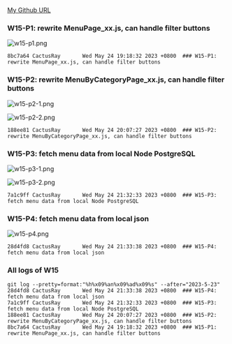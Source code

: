 [My Github URL](https://github.com/CactusRay/1112_wp2_demo_75)

### W15-P1: rewrite MenuPage_xx.js, can handle filter buttons
 
![w15-p1.png](https://eumovzkxoivpebjwcgny.supabase.co/storage/v1/object/public/demo-75/md_img/w15-p1.png)
 
```
8bc7a64 CactusRay       Wed May 24 19:18:32 2023 +0800  ### W15-P1: rewrite MenuPage_xx.js, can handle filter buttons
```
 
 
### W15-P2: rewrite MenuByCategoryPage_xx.js, can handle filter buttons

![w15-p2-1.png](https://eumovzkxoivpebjwcgny.supabase.co/storage/v1/object/public/demo-75/md_img/w15-p2-1.png)

![w15-p2-2.png](https://eumovzkxoivpebjwcgny.supabase.co/storage/v1/object/public/demo-75/md_img/w15-p2-2.png)

 
```
188ee81 CactusRay       Wed May 24 20:07:27 2023 +0800  ### W15-P2: rewrite MenuByCategoryPage_xx.js, can handle filter buttons
```

### W15-P3:  fetch menu data from local Node PostgreSQL

![w15-p3-1.png](https://eumovzkxoivpebjwcgny.supabase.co/storage/v1/object/public/demo-75/md_img/w15-p3-1.png)

![w15-p3-2.png](https://eumovzkxoivpebjwcgny.supabase.co/storage/v1/object/public/demo-75/md_img/w15-p3-2.png)

```
7a1c9ff CactusRay       Wed May 24 21:32:33 2023 +0800  ### W15-P3:  fetch menu data from local Node PostgreSQL
```

### W15-P4: fetch menu data from local json

![w15-p4.png](https://eumovzkxoivpebjwcgny.supabase.co/storage/v1/object/public/demo-75/md_img/w15-p4.png)

```
28d4fd8 CactusRay       Wed May 24 21:33:38 2023 +0800  ### W15-P4: fetch menu data from local json
```

### All logs of W15

```
git log --pretty=format:"%h%x09%an%x09%ad%x09%s" --after="2023-5-23"
28d4fd8 CactusRay       Wed May 24 21:33:38 2023 +0800  ### W15-P4: fetch menu data from local json
7a1c9ff CactusRay       Wed May 24 21:32:33 2023 +0800  ### W15-P3:  fetch menu data from local Node PostgreSQL
188ee81 CactusRay       Wed May 24 20:07:27 2023 +0800  ### W15-P2: rewrite MenuByCategoryPage_xx.js, can handle filter buttons
8bc7a64 CactusRay       Wed May 24 19:18:32 2023 +0800  ### W15-P1: rewrite MenuPage_xx.js, can handle filter buttons
```